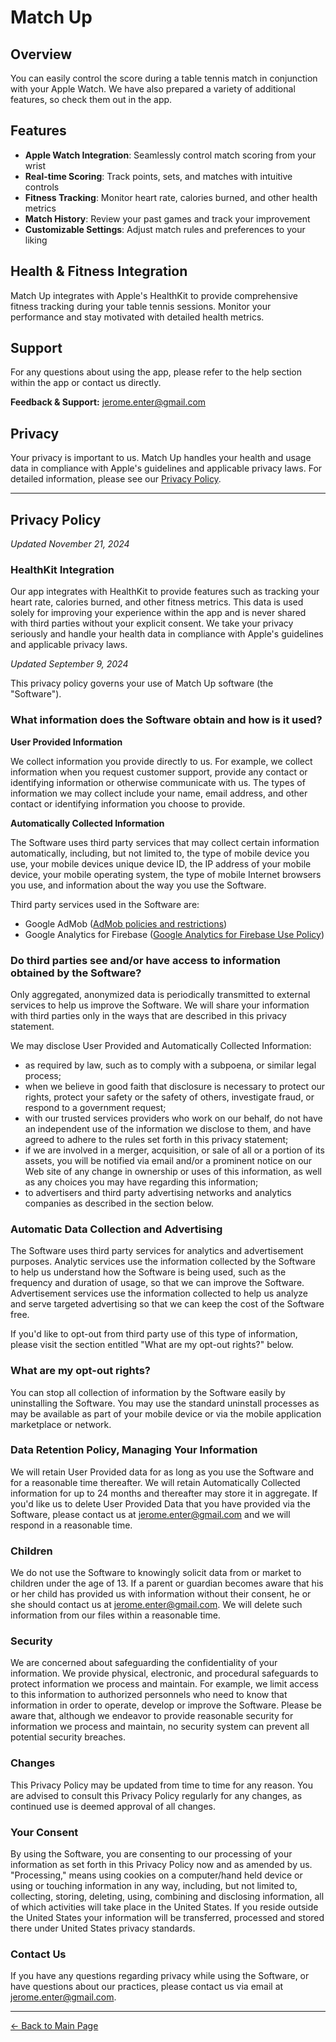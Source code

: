 # Match Up

## Overview

You can easily control the score during a table tennis match in conjunction with your Apple Watch. We have also prepared a variety of additional features, so check them out in the app.

## Features

- **Apple Watch Integration**: Seamlessly control match scoring from your wrist
- **Real-time Scoring**: Track points, sets, and matches with intuitive controls  
- **Fitness Tracking**: Monitor heart rate, calories burned, and other health metrics
- **Match History**: Review your past games and track your improvement
- **Customizable Settings**: Adjust match rules and preferences to your liking

## Health & Fitness Integration

Match Up integrates with Apple's HealthKit to provide comprehensive fitness tracking during your table tennis sessions. Monitor your performance and stay motivated with detailed health metrics.

## Support

For any questions about using the app, please refer to the help section within the app or contact us directly.

**Feedback & Support:** jerome.enter@gmail.com

## Privacy

Your privacy is important to us. Match Up handles your health and usage data in compliance with Apple's guidelines and applicable privacy laws. For detailed information, please see our [Privacy Policy](#privacy-policy).

---

## Privacy Policy

*Updated November 21, 2024*

### HealthKit Integration

Our app integrates with HealthKit to provide features such as tracking your heart rate, calories burned, and other fitness metrics. This data is used solely for improving your experience within the app and is never shared with third parties without your explicit consent. We take your privacy seriously and handle your health data in compliance with Apple's guidelines and applicable privacy laws.

*Updated September 9, 2024*

This privacy policy governs your use of Match Up software (the "Software").

### What information does the Software obtain and how is it used?

**User Provided Information**

We collect information you provide directly to us. For example, we collect information when you request customer support, provide any contact or identifying information or otherwise communicate with us. The types of information we may collect include your name, email address, and other contact or identifying information you choose to provide.

**Automatically Collected Information**

The Software uses third party services that may collect certain information automatically, including, but not limited to, the type of mobile device you use, your mobile devices unique device ID, the IP address of your mobile device, your mobile operating system, the type of mobile Internet browsers you use, and information about the way you use the Software.

Third party services used in the Software are:
- Google AdMob ([AdMob policies and restrictions](https://support.google.com/admob/answer/6128543))
- Google Analytics for Firebase ([Google Analytics for Firebase Use Policy](https://firebase.google.com/policies/analytics))

### Do third parties see and/or have access to information obtained by the Software?

Only aggregated, anonymized data is periodically transmitted to external services to help us improve the Software. We will share your information with third parties only in the ways that are described in this privacy statement.

We may disclose User Provided and Automatically Collected Information:

- as required by law, such as to comply with a subpoena, or similar legal process;
- when we believe in good faith that disclosure is necessary to protect our rights, protect your safety or the safety of others, investigate fraud, or respond to a government request;
- with our trusted services providers who work on our behalf, do not have an independent use of the information we disclose to them, and have agreed to adhere to the rules set forth in this privacy statement;
- if we are involved in a merger, acquisition, or sale of all or a portion of its assets, you will be notified via email and/or a prominent notice on our Web site of any change in ownership or uses of this information, as well as any choices you may have regarding this information;
- to advertisers and third party advertising networks and analytics companies as described in the section below.

### Automatic Data Collection and Advertising

The Software uses third party services for analytics and advertisement purposes. Analytic services use the information collected by the Software to help us understand how the Software is being used, such as the frequency and duration of usage, so that we can improve the Software. Advertisement services use the information collected to help us analyze and serve targeted advertising so that we can keep the cost of the Software free.

If you'd like to opt-out from third party use of this type of information, please visit the section entitled "What are my opt-out rights?" below.

### What are my opt-out rights?

You can stop all collection of information by the Software easily by uninstalling the Software. You may use the standard uninstall processes as may be available as part of your mobile device or via the mobile application marketplace or network.

### Data Retention Policy, Managing Your Information

We will retain User Provided data for as long as you use the Software and for a reasonable time thereafter. We will retain Automatically Collected information for up to 24 months and thereafter may store it in aggregate. If you'd like us to delete User Provided Data that you have provided via the Software, please contact us at jerome.enter@gmail.com and we will respond in a reasonable time.

### Children

We do not use the Software to knowingly solicit data from or market to children under the age of 13. If a parent or guardian becomes aware that his or her child has provided us with information without their consent, he or she should contact us at jerome.enter@gmail.com. We will delete such information from our files within a reasonable time.

### Security

We are concerned about safeguarding the confidentiality of your information. We provide physical, electronic, and procedural safeguards to protect information we process and maintain. For example, we limit access to this information to authorized personnels who need to know that information in order to operate, develop or improve the Software. Please be aware that, although we endeavor to provide reasonable security for information we process and maintain, no security system can prevent all potential security breaches.

### Changes

This Privacy Policy may be updated from time to time for any reason. You are advised to consult this Privacy Policy regularly for any changes, as continued use is deemed approval of all changes.

### Your Consent

By using the Software, you are consenting to our processing of your information as set forth in this Privacy Policy now and as amended by us. "Processing," means using cookies on a computer/hand held device or using or touching information in any way, including, but not limited to, collecting, storing, deleting, using, combining and disclosing information, all of which activities will take place in the United States. If you reside outside the United States your information will be transferred, processed and stored there under United States privacy standards.

### Contact Us

If you have any questions regarding privacy while using the Software, or have questions about our practices, please contact us via email at jerome.enter@gmail.com.

---

[← Back to Main Page](./README.md)